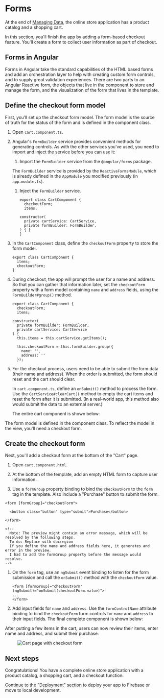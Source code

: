 # Forms

At the end of [Managing Data](getting-started/data "Getting Started: Managing Data"), the online store application has a product catalog and a shopping cart.

In this section, you'll finish the app by adding a form-based checkout feature. You'll create a form to collect user information as part of checkout. 

## Forms in Angular

Forms in Angular take the standard capabilities of the HTML based forms and add an orchestration layer to help with creating custom form controls, and to supply great validation experiences. There are two parts to an Angular Reactive form, the objects that live in the component to store and manage the form, and the visualization of the form that lives in the template.

## Define the checkout form model

First, you'll set up the checkout form model. The form model is the source of truth for the status of the form and is defined in the component class. 

1. Open `cart.component.ts`.

1. Angular's `FormBuilder` service provides convenient methods for generating controls. As with the other services you've used, you need to import and inject the service before you can use it: 

    1. Import the `FormBuilder` service from the `@angular/forms` package.

      <code-example header="src/app/cart/cart.component.ts" path="getting-started/src/app/cart/cart.component.ts" region="imports">
      </code-example>

      The `FormBuilder` service is provided by the `ReactiveFormsModule`, which is already defined in the `AppModule` you modified previously (in `app.module.ts`).

    1. Inject the `FormBuilder` service. 

        ```
        export class CartComponent {
          checkoutForm;
          items;

        constructor(
          private cartService: CartService,
          private formBuilder: FormBuilder,
        ) { }
        }
        ```

        <!-- 
        To do: Replace with docregion  
        -->

1. In the `CartComponent` class, define the `checkoutForm` property to store the form model.

    ```
    export class CartComponent {
      items;
      checkoutForm;
    }
    ```
    <!-- 
      To do: Replace with docregion  
    -->

1. During checkout, the app will prompt the user for a name and address. So that you can gather that information later, set the `checkoutForm` property with a form model containing `name` and `address` fields, using the `FormBuilder#group()` method.

    ```
    export class CartComponent {
      checkoutForm;
      items;

    constructor(
      private formBuilder: FormBuilder,
      private cartService: CartService
    ) {
      this.items = this.cartService.getItems();

      this.checkoutForm = this.formBuilder.group({
        name: '',
        address: ''
      });
    ```
    <!-- 
      To do: Replace with docregion  
    --->

    <!-- 
    The resulting `CartComponent` class should look like this: 

    <code-example header="src/app/cart/cart.component.ts" path="getting-started/src/app/cart/cart.component.ts" region="props-services">
    </code-example>
    -->

1. For the checkout process, users need to be able to submit the form data (their name and address). When the order is submitted, the form should reset and the cart should clear. 

    In `cart.component.ts`, define an `onSubmit()` method to process the form. Use the `CartService#clearCart()` method to empty the cart items and reset the form after it is submitted. (In a real-world app, this method also would submit the data to an external server.) 

    The entire cart component is shown below: 

      <code-example header="src/app/cart/cart.component.ts" path="getting-started/src/app/cart/cart.component.ts">
      </code-example>

The form model is defined in the component class. To reflect the model in the view, you'll need a checkout form.

## Create the checkout form

Next, you'll add a checkout form at the bottom of the "Cart" page. 

1. Open `cart.component.html`.

1. At the bottom of the template, add an empty HTML form to capture user information. 

1. Use a `formGroup` property binding to bind the `checkoutForm` to the `form` tag in the template. Also include a "Purchase" button to submit the form. 

  ```
  <form [formGroup]="checkoutForm">

    <button class="button" type="submit">Purchase</button>  

  </form>
  ```
  
    <!-- 
      Note: The preview might contain an error message, which will be resolved by the following steps. 
      To do: Replace with docregion
      If you define the name and address fields here, it generates and error in the preview. 
      I had to add the formGroup property before the message would resolve. 
    -->

<!--
1. Use a `formGroup` property binding to bind the `checkoutForm` to the `form` tag in the template.

    ```    
    <form [formGroup]="checkoutForm">
    ...
    </form>
    ```

    To do: Replace with docregion
-->

1. On the `form` tag, use an `ngSubmit` event binding to listen for the form submission and call the `onSubmit()` method with the `checkoutForm` value.

    ```    
    <form [formGroup]="checkoutForm" (ngSubmit)="onSubmit(checkoutForm.value)">
    ...
    </form>
    ```

    <!-- 
      To do: Replace with docregion
    -->

1. Add input fields for `name` and `address`.  Use the `formControlName` attribute binding to bind the `checkoutForm` form controls for `name` and `address` to their input fields. The final complete component is shown below: 

    <code-example header="src/app/cart/cart.component.html" path="getting-started/src/app/cart/cart.component.html" region="checkout-form-2">
    </code-example>

After putting a few items in the cart, users can now review their items, enter name and address, and submit their purchase: 

<figure>
  <img src='generated/images/guide/getting-started/cart-with-items-and-form.png' alt="Cart page with checkout form">
</figure>


## Next steps

Congratulations! You have a complete online store application with a product catalog, a shopping cart, and a checkout function.

[Continue to the "Deployment" section](getting-started/deployment "Getting Started: Deployment") to deploy your app to Firebase or move to local development. 

